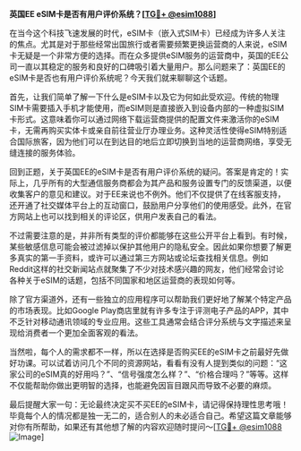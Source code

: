 **英国EE eSIM卡是否有用户评价系统？[[TG💪+ @esim1088](https://t.me/s/esim1088)]**

在当今这个科技飞速发展的时代，eSIM卡（嵌入式SIM卡）已经成为许多人关注的焦点。尤其是对于那些经常出国旅行或者需要频繁更换运营商的人来说，eSIM卡无疑是一个非常方便的选择。而在众多提供eSIM服务的运营商中，英国的EE公司一直以其稳定的服务和良好的口碑吸引着大量用户。那么问题来了：英国EE的eSIM卡是否也有用户评价系统呢？今天我们就来聊聊这个话题。

首先，让我们简单了解一下什么是eSIM卡以及它为何如此受欢迎。传统的物理SIM卡需要插入手机才能使用，而eSIM则是直接嵌入到设备内部的一种虚拟SIM卡形式。这意味着你可以通过网络下载运营商提供的配置文件来激活你的eSIM卡，无需再购买实体卡或亲自前往营业厅办理业务。这种灵活性使得eSIM特别适合国际旅客，因为他们可以在到达目的地后立即切换到当地的运营商网络，享受无缝连接的服务体验。

回到正题，关于英国EE的eSIM卡是否有用户评价系统的疑问。答案是肯定的！实际上，几乎所有的大型通信服务商都会为其产品和服务设置专门的反馈渠道，以便收集客户的意见和建议。对于EE来说也不例外。他们不仅提供了在线客服支持，还开通了社交媒体平台上的互动窗口，鼓励用户分享他们的使用感受。此外，在官方网站上也可以找到相关的评论区，供用户发表自己的看法。

不过需要注意的是，并非所有类型的评价都能够在这些公开平台上看到。有时候，某些敏感信息可能会被过滤掉以保护其他用户的隐私安全。因此如果你想要了解更多真实的第一手资料，或许可以通过第三方网站或论坛查找相关信息。例如Reddit这样的社交新闻站点就聚集了不少对技术感兴趣的网友，他们经常会讨论各种关于eSIM的话题，包括不同国家和地区运营商的表现如何等。

除了官方渠道外，还有一些独立的应用程序可以帮助我们更好地了解某个特定产品的市场表现。比如Google Play商店里就有许多专注于评测电子产品的APP，其中不乏针对移动通讯领域的专业应用。这些工具通常会结合评分系统与文字描述来呈现给消费者一个更加全面客观的看法。

当然啦，每个人的需求都不一样，所以在选择是否购买EE的eSIM卡之前最好先做好功课。可以试着访问几个不同的资源网站，看看有没有人提到类似的问题：“这家公司的eSIM真的好用吗？”、“信号强度怎么样？”、“价格合理吗？”等等。这样不仅能帮助你做出更明智的选择，也能避免因盲目跟风而导致不必要的麻烦。

最后提醒大家一句：无论最终决定买不买EE的eSIM卡，请记得保持理性思考哦！毕竟每个人的情况都是独一无二的，适合别人的未必适合自己。希望这篇文章能够对你有所帮助，如果还有其他想了解的内容欢迎随时提问～[[TG💪+ @esim1088](https://t.me/s/esim1088) ![Image](https://i.postimg.cc/4NQfJmqS/Snipaste-2025-05-13-00-14-12.png)]